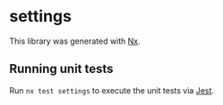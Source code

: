 # settings

This library was generated with [Nx](https://nx.dev).

## Running unit tests

Run `nx test settings` to execute the unit tests via [Jest](https://jestjs.io).
